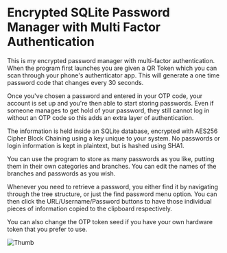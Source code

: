 # Encrypted SQLite Password Manager with Multi Factor Authentication

This is my encrypted password manager with multi-factor authentication. When the program first launches you are given a QR Token which you can scan through your phone's authenticator app. This will generate a one time password code that changes every 30 seconds.

Once you've chosen a password and entered in your OTP code, your account is set up and you're then able to start storing passwords. Even if someone manages to get hold of your password, they still cannot log in without an OTP code so this adds an extra layer of authentication.

The information is held inside an SQLite database, encrypted with AES256 Cipher Block Chaining using a key unique to your system. No passwords or login information is kept in plaintext, but is hashed using SHA1.

You can use the program to store as many passwords as you like, putting them in their own categories and branches. You can edit the names of the branches and passwords as you wish.

Whenever you need to retrieve a password, you either find it by navigating through the tree structure, or just the find password menu option. You can then click the URL/Username/Password buttons to have those individual pieces of information copied to the clipboard respectively.

You can also change the OTP token seed if you have your own hardware token that you prefer to use.

![Thumb](https://github.com/GitDhamani/PasswordManager/assets/111576658/13cb55d7-8378-40aa-8d94-71bfafd27525)
